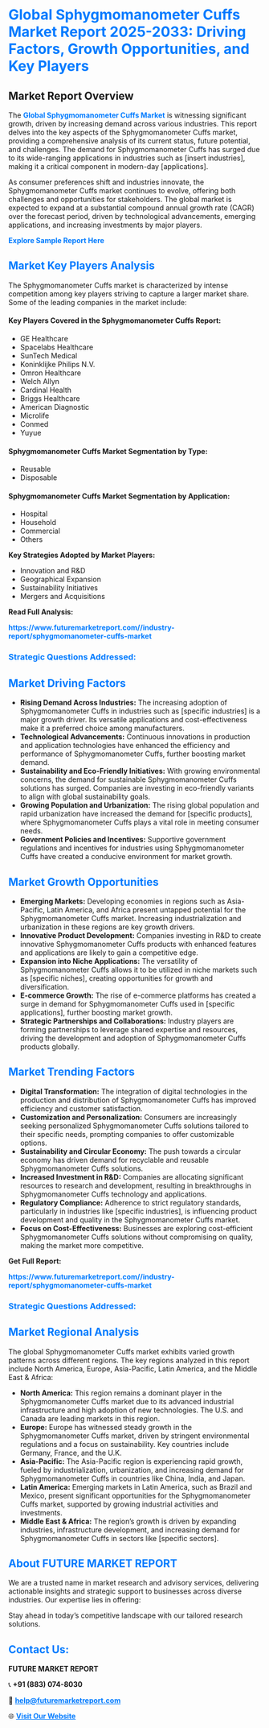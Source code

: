 <h1 style="color: #007BFF;">Global Sphygmomanometer Cuffs Market Report 2025-2033: Driving Factors, Growth Opportunities, and Key Players</h1>

<section id="overview">
<h2>Market Report Overview</h2>
<p>The <a href="https://www.futuremarketreport.com//industry-report/sphygmomanometer-cuffs-market" style="color: #007BFF; text-decoration: none;"><strong>Global Sphygmomanometer Cuffs Market</strong></a> is witnessing significant growth, driven by increasing demand across various industries. This report delves into the key aspects of the Sphygmomanometer Cuffs market, providing a comprehensive analysis of its current status, future potential, and challenges. The demand for Sphygmomanometer Cuffs has surged due to its wide-ranging applications in industries such as [insert industries], making it a critical component in modern-day [applications].</p>
<p>As consumer preferences shift and industries innovate, the Sphygmomanometer Cuffs market continues to evolve, offering both challenges and opportunities for stakeholders. The global market is expected to expand at a substantial compound annual growth rate (CAGR) over the forecast period, driven by technological advancements, emerging applications, and increasing investments by major players.</p>
</section>

<section id="overview">
<p><a href="https://www.futuremarketreport.com//request-sample/reportId=64494" style="color: #007BFF; text-decoration: none;"><strong>Explore Sample Report Here</strong></a></p>
</section>

<section id="key-players">
<h2 style="color: #007BFF;">Market Key Players Analysis</h2>
<p>The Sphygmomanometer Cuffs market is characterized by intense competition among key players striving to capture a larger market share. Some of the leading companies in the market include:</p>
<h4>Key Players Covered in the Sphygmomanometer Cuffs Report:</h4>
<ul><li>GE Healthcare</li><li>Spacelabs Healthcare</li><li>SunTech Medical</li><li>Koninklijke Philips N.V.</li><li>Omron Healthcare</li><li>Welch Allyn</li><li>Cardinal Health</li><li>Briggs Healthcare</li><li>American Diagnostic</li><li>Microlife</li><li>Conmed</li><li>Yuyue</li></ul>
<h4>Sphygmomanometer Cuffs Market Segmentation by Type:</h4>
<ul><li>Reusable</li><li>Disposable</li></ul>

<h4>Sphygmomanometer Cuffs Market Segmentation by Application:</h4>
<ul><li>Hospital</li><li>Household</li><li>Commercial</li><li>Others</li></ul>
<p><strong>Key Strategies Adopted by Market Players:</strong></p>
<ul>
<li>Innovation and R&D</li>
<li>Geographical Expansion</li>
<li>Sustainability Initiatives</li>
<li>Mergers and Acquisitions</li>
</ul>
</section>

<section>
<p><strong>Read Full Analysis: </strong></p><a href="https://www.futuremarketreport.com//industry-report/sphygmomanometer-cuffs-market" style="color: #007BFF; text-decoration: none;"><strong>https://www.futuremarketreport.com//industry-report/sphygmomanometer-cuffs-market</strong></a>
<h3 style="color: #007BFF;">Strategic Questions Addressed:</h3>
</section>

<section id="driving-factors">
<h2 style="color: #007BFF;">Market Driving Factors</h2>
<ul>
<li><strong>Rising Demand Across Industries:</strong> The increasing adoption of Sphygmomanometer Cuffs in industries such as [specific industries] is a major growth driver. Its versatile applications and cost-effectiveness make it a preferred choice among manufacturers.</li>
<li><strong>Technological Advancements:</strong> Continuous innovations in production and application technologies have enhanced the efficiency and performance of Sphygmomanometer Cuffs, further boosting market demand.</li>
<li><strong>Sustainability and Eco-Friendly Initiatives:</strong> With growing environmental concerns, the demand for sustainable Sphygmomanometer Cuffs solutions has surged. Companies are investing in eco-friendly variants to align with global sustainability goals.</li>
<li><strong>Growing Population and Urbanization:</strong> The rising global population and rapid urbanization have increased the demand for [specific products], where Sphygmomanometer Cuffs plays a vital role in meeting consumer needs.</li>
<li><strong>Government Policies and Incentives:</strong> Supportive government regulations and incentives for industries using Sphygmomanometer Cuffs have created a conducive environment for market growth.</li>
</ul>
</section>

<section id="growth-opportunities">
<h2 style="color: #007BFF;">Market Growth Opportunities</h2>
<ul>
<li><strong>Emerging Markets:</strong> Developing economies in regions such as Asia-Pacific, Latin America, and Africa present untapped potential for the Sphygmomanometer Cuffs market. Increasing industrialization and urbanization in these regions are key growth drivers.</li>
<li><strong>Innovative Product Development:</strong> Companies investing in R&D to create innovative Sphygmomanometer Cuffs products with enhanced features and applications are likely to gain a competitive edge.</li>
<li><strong>Expansion into Niche Applications:</strong> The versatility of Sphygmomanometer Cuffs allows it to be utilized in niche markets such as [specific niches], creating opportunities for growth and diversification.</li>
<li><strong>E-commerce Growth:</strong> The rise of e-commerce platforms has created a surge in demand for Sphygmomanometer Cuffs used in [specific applications], further boosting market growth.</li>
<li><strong>Strategic Partnerships and Collaborations:</strong> Industry players are forming partnerships to leverage shared expertise and resources, driving the development and adoption of Sphygmomanometer Cuffs products globally.</li>
</ul>
</section>

<section id="trending-factors">
<h2 style="color: #007BFF;">Market Trending Factors</h2>
<ul>
<li><strong>Digital Transformation:</strong> The integration of digital technologies in the production and distribution of Sphygmomanometer Cuffs has improved efficiency and customer satisfaction.</li>
<li><strong>Customization and Personalization:</strong> Consumers are increasingly seeking personalized Sphygmomanometer Cuffs solutions tailored to their specific needs, prompting companies to offer customizable options.</li>
<li><strong>Sustainability and Circular Economy:</strong> The push towards a circular economy has driven demand for recyclable and reusable Sphygmomanometer Cuffs solutions.</li>
<li><strong>Increased Investment in R&D:</strong> Companies are allocating significant resources to research and development, resulting in breakthroughs in Sphygmomanometer Cuffs technology and applications.</li>
<li><strong>Regulatory Compliance:</strong> Adherence to strict regulatory standards, particularly in industries like [specific industries], is influencing product development and quality in the Sphygmomanometer Cuffs market.</li>
<li><strong>Focus on Cost-Effectiveness:</strong> Businesses are exploring cost-efficient Sphygmomanometer Cuffs solutions without compromising on quality, making the market more competitive.</li>
</ul>
</section>

<section>
<p><strong>Get Full Report: </strong></p><a href="https://www.futuremarketreport.com//industry-report/sphygmomanometer-cuffs-market" style="color: #007BFF; text-decoration: none;"><strong>https://www.futuremarketreport.com//industry-report/sphygmomanometer-cuffs-market</strong></a>
<h3 style="color: #007BFF;">Strategic Questions Addressed:</h3>
</section>


<section id="regional-analysis">
<h2 style="color: #007BFF;">Market Regional Analysis</h2>
<p>The global Sphygmomanometer Cuffs market exhibits varied growth patterns across different regions. The key regions analyzed in this report include North America, Europe, Asia-Pacific, Latin America, and the Middle East & Africa:</p>
<ul>
<li><strong>North America:</strong> This region remains a dominant player in the Sphygmomanometer Cuffs market due to its advanced industrial infrastructure and high adoption of new technologies. The U.S. and Canada are leading markets in this region.</li>
<li><strong>Europe:</strong> Europe has witnessed steady growth in the Sphygmomanometer Cuffs market, driven by stringent environmental regulations and a focus on sustainability. Key countries include Germany, France, and the U.K.</li>
<li><strong>Asia-Pacific:</strong> The Asia-Pacific region is experiencing rapid growth, fueled by industrialization, urbanization, and increasing demand for Sphygmomanometer Cuffs in countries like China, India, and Japan.</li>
<li><strong>Latin America:</strong> Emerging markets in Latin America, such as Brazil and Mexico, present significant opportunities for the Sphygmomanometer Cuffs market, supported by growing industrial activities and investments.</li>
<li><strong>Middle East & Africa:</strong> The region’s growth is driven by expanding industries, infrastructure development, and increasing demand for Sphygmomanometer Cuffs in sectors like [specific sectors].</li>
</ul>
</section>

<footer>
<h2 style="color: #007BFF;">About FUTURE MARKET REPORT</h2>
<p>We are a trusted name in market research and advisory services, delivering actionable insights and strategic support to businesses across diverse industries. Our expertise lies in offering:</p>

<p>Stay ahead in today’s competitive landscape with our tailored research solutions.</p>

<h2 style="color: #007BFF;">Contact Us:</h2>
<p><strong>FUTURE MARKET REPORT</strong></p>
<p>📞 <strong>+91 (883) 074-8030</strong></p>
<p>📧 <strong><a href="mailto:help@futuremarketreport.com" style="color: #007BFF;">help@futuremarketreport.com</a></strong></p>
<p>🌐 <strong><a href="https://www.futuremarketreport.com/" style="color: #007BFF;">Visit Our Website</a></strong></p>
</footer>